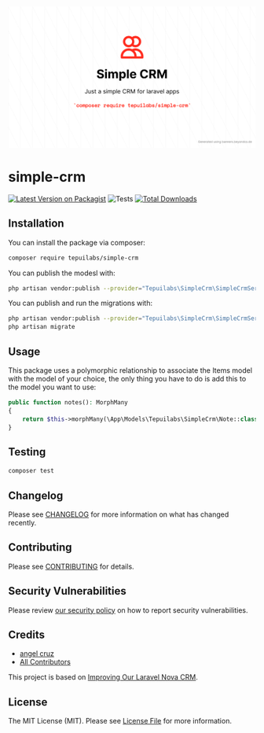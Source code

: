 <p align="center">
	<img src="simple-crm.png" width="1028">
</p>

# simple-crm

[![Latest Version on Packagist](https://img.shields.io/packagist/v/tepuilabs/simple-crm.svg?style=flat-square)](https://packagist.org/packages/tepuilabs/simple-crm)
![Tests](https://github.com/TepuiLABS/simple-crm/workflows/Tests/badge.svg)
[![Total Downloads](https://img.shields.io/packagist/dt/tepuilabs/simple-crm.svg?style=flat-square)](https://packagist.org/packages/tepuilabs/simple-crm)


## Installation

You can install the package via composer:

```bash
composer require tepuilabs/simple-crm
```

You can publish the modesl with:

```bash
php artisan vendor:publish --provider="Tepuilabs\SimpleCrm\SimpleCrmServiceProvider" --tag="simple-crm-models"
```

You can publish and run the migrations with:

```bash
php artisan vendor:publish --provider="Tepuilabs\SimpleCrm\SimpleCrmServiceProvider" --tag="simple-crm-migrations"
php artisan migrate
```

## Usage

This package uses a polymorphic relationship to associate the Items model with the model of your choice, the only thing you have to do is add this to the model you want to use:

```php
public function notes(): MorphMany
{
    return $this->morphMany(\App\Models\Tepuilabs\SimpleCrm\Note::class, 'author');
}
```

## Testing

```bash
composer test
```

## Changelog

Please see [CHANGELOG](CHANGELOG.md) for more information on what has changed recently.

## Contributing

Please see [CONTRIBUTING](.github/CONTRIBUTING.md) for details.

## Security Vulnerabilities

Please review [our security policy](../../security/policy) on how to report security vulnerabilities.

## Credits

- [angel cruz](https://github.com/abr4xas)
- [All Contributors](../../contributors)

This project is based on <a href="https://www.nick-basile.com/blog/post/improving-our-laravel-nova-crm/" target="_blank">Improving Our Laravel Nova CRM</a>.

## License

The MIT License (MIT). Please see [License File](LICENSE.md) for more information.
